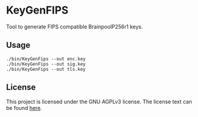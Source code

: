 # KeyGenFIPS

Tool to generate FIPS compatible BrainpoolP256r1 keys.

## Usage

```
./bin/KeyGenFips --out enc.key
./bin/KeyGenFips --out sig.key
./bin/KeyGenFips --out tls.key
```

## License

This project is licensed under the GNU AGPLv3 license. The license text can be
found [here](./LICENSE).
